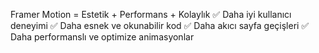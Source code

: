 Framer Motion = Estetik + Performans + Kolaylık
✅ Daha iyi kullanıcı deneyimi
✅ Daha esnek ve okunabilir kod
✅ Daha akıcı sayfa geçişleri
✅ Daha performanslı ve optimize animasyonlar